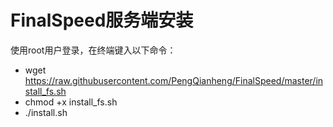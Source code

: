 # FinalSpeed服务端安装
使用root用户登录，在终端键入以下命令：
* wget https://raw.githubusercontent.com/PengQianheng/FinalSpeed/master/install_fs.sh
* chmod +x install_fs.sh
* ./install.sh 
